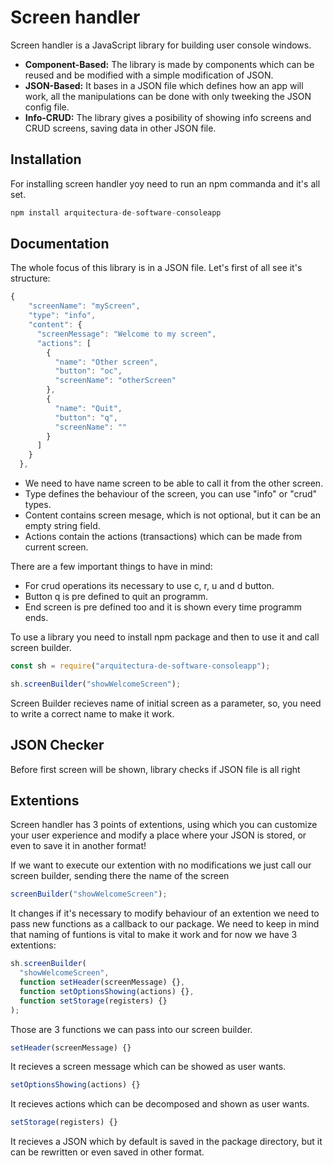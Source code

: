 # Screen handler

Screen handler is a JavaScript library for building user console windows.

* **Component-Based:** The library is made by components which can be reused and be modified with a simple modification of JSON. 
* **JSON-Based:** It bases in a JSON file which defines how an app will work, all the manipulations can be done with only tweeking the JSON config file.
* **Info-CRUD:** The library gives a posibility of showing info screens and CRUD screens, saving data in other JSON file. 

## Installation

For installing screen handler yoy need to run an npm commanda and it's all set.

```jsx
npm install arquitectura-de-software-consoleapp
```

## Documentation

The whole focus of this library is in a JSON file. Let's first of all see it's structure:
```jsx
{
    "screenName": "myScreen",
    "type": "info",
    "content": {
      "screenMessage": "Welcome to my screen",
      "actions": [
        {
          "name": "Other screen",
          "button": "oc",
          "screenName": "otherScreen"
        },
        {
          "name": "Quit",
          "button": "q",
          "screenName": ""
        }
      ]
    }
  },
```

* We need to have name screen to be able to call it from the other screen.
* Type defines the behaviour of the screen, you can use "info" or "crud" types.
* Content contains screen mesage, which is not optional, but it can be an empty string field.
* Actions contain the actions (transactions) which can be made from current screen.

There are a few important things to have in mind:
* For crud operations its necessary to use c, r, u and d button.
* Button q is pre defined to quit an programm.
* End screen is pre defined too and it is shown every time programm ends.

To use a library you need to install npm package and then to use it and call screen builder.

```jsx
const sh = require("arquitectura-de-software-consoleapp");

sh.screenBuilder("showWelcomeScreen");
```

Screen Builder recieves name of initial screen as a parameter, so, you need to write a correct name to make it work.


## JSON Checker

Before first screen will be shown, library checks if JSON file is all right

## Extentions

Screen handler has 3 points of extentions, using which you can customize your user experience and modify a place where your JSON is stored, or even to save it in another format!  

If we want to execute our extention with no modifications we just call our screen builder, sending there the name of the screen  

```jsx
screenBuilder("showWelcomeScreen");
```  

It changes if it's necessary to modify behaviour of an extention we need to pass new functions as a callback to our package. We need to keep in mind that naming of funtions is vital to make it work and for now we have 3 extentions:  

```jsx
sh.screenBuilder(
  "showWelcomeScreen",
  function setHeader(screenMessage) {},
  function setOptionsShowing(actions) {},
  function setStorage(registers) {}
);
```  

Those are 3 functions we can pass into our screen builder.  
```jsx
setHeader(screenMessage) {}  
```
It recieves a screen message which can be showed as user wants.  
```jsx
setOptionsShowing(actions) {}  
```
It recieves actions which can be decomposed and shown as user wants.  
```jsx
setStorage(registers) {} 
```
It recieves a JSON which by default is saved in the package directory, but it can be rewritten or even saved in other format.

